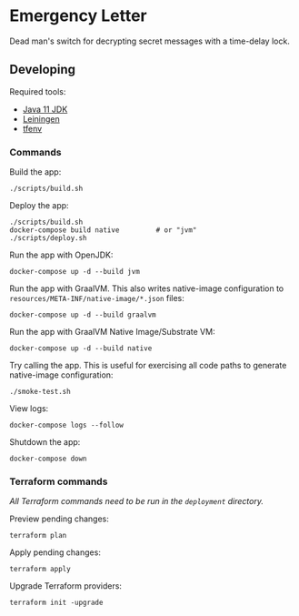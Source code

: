# Emergency Letter

Dead man's switch for decrypting secret messages with a time-delay lock.

## Developing

Required tools:

- [Java 11 JDK](https://www.oracle.com/java/technologies/javase-downloads.html)
- [Leiningen](https://leiningen.org)
- [tfenv](https://github.com/tfutils/tfenv)

### Commands

Build the app:

    ./scripts/build.sh

Deploy the app:

    ./scripts/build.sh
    docker-compose build native         # or "jvm"
    ./scripts/deploy.sh

Run the app with OpenJDK: 

    docker-compose up -d --build jvm

Run the app with GraalVM. This also writes native-image configuration to `resources/META-INF/native-image/*.json` files:

    docker-compose up -d --build graalvm

Run the app with GraalVM Native Image/Substrate VM:

    docker-compose up -d --build native

Try calling the app. This is useful for exercising all code paths to generate native-image configuration:

    ./smoke-test.sh

View logs:

    docker-compose logs --follow

Shutdown the app:

    docker-compose down

### Terraform commands

*All Terraform commands need to be run in the `deployment` directory.*

Preview pending changes:

    terraform plan

Apply pending changes:

    terraform apply

Upgrade Terraform providers:

    terraform init -upgrade
